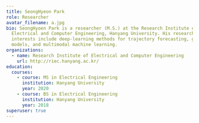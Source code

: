 ```yaml
---
title: SeongHyeon Park
role: Researcher
avatar_filename: a.jpg
bio: SeongHyoen Park is a researcher (M.S.) at the Research Institute of
  Electrical and Computer Engineering, Hanyang University. His research
  interests include deep-learning methods for trajectory forecasting, generative
  models, and multimodal machine learning.
organizations:
  - name: Research Institute of Electrical and Computer Engineering
    url: http://riec.hanyang.ac.kr/
education:
  courses:
    - course: MS in Electrical Engineering
      institution: Hanyang University
      year: 2020
    - course: BS in Electrical Engineering
      institution: Hanyang University
      year: 2018
superuser: true
---
```

